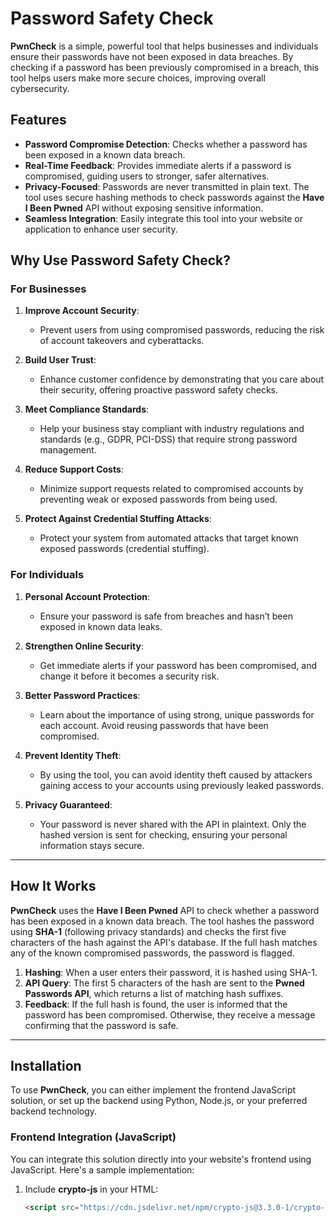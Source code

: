 # Password Safety Check

**PwnCheck** is a simple, powerful tool that helps businesses and individuals ensure their passwords have not been exposed in data breaches. By checking if a password has been previously compromised in a breach, this tool helps users make more secure choices, improving overall cybersecurity.

## Features
- **Password Compromise Detection**: Checks whether a password has been exposed in a known data breach.
- **Real-Time Feedback**: Provides immediate alerts if a password is compromised, guiding users to stronger, safer alternatives.
- **Privacy-Focused**: Passwords are never transmitted in plain text. The tool uses secure hashing methods to check passwords against the **Have I Been Pwned** API without exposing sensitive information.
- **Seamless Integration**: Easily integrate this tool into your website or application to enhance user security.

## Why Use Password Safety Check?

### **For Businesses**
1. **Improve Account Security**:
   - Prevent users from using compromised passwords, reducing the risk of account takeovers and cyberattacks.
   
2. **Build User Trust**:
   - Enhance customer confidence by demonstrating that you care about their security, offering proactive password safety checks.

3. **Meet Compliance Standards**:
   - Help your business stay compliant with industry regulations and standards (e.g., GDPR, PCI-DSS) that require strong password management.

4. **Reduce Support Costs**:
   - Minimize support requests related to compromised accounts by preventing weak or exposed passwords from being used.

5. **Protect Against Credential Stuffing Attacks**:
   - Protect your system from automated attacks that target known exposed passwords (credential stuffing).

### **For Individuals**
1. **Personal Account Protection**:
   - Ensure your password is safe from breaches and hasn’t been exposed in known data leaks.

2. **Strengthen Online Security**:
   - Get immediate alerts if your password has been compromised, and change it before it becomes a security risk.

3. **Better Password Practices**:
   - Learn about the importance of using strong, unique passwords for each account. Avoid reusing passwords that have been compromised.

4. **Prevent Identity Theft**:
   - By using the tool, you can avoid identity theft caused by attackers gaining access to your accounts using previously leaked passwords.

5. **Privacy Guaranteed**:
   - Your password is never shared with the API in plaintext. Only the hashed version is sent for checking, ensuring your personal information stays secure.

---

## How It Works

**PwnCheck** uses the **Have I Been Pwned** API to check whether a password has been exposed in a known data breach. The tool hashes the password using **SHA-1** (following privacy standards) and checks the first five characters of the hash against the API's database. If the full hash matches any of the known compromised passwords, the password is flagged.

1. **Hashing**: When a user enters their password, it is hashed using SHA-1.
2. **API Query**: The first 5 characters of the hash are sent to the **Pwned Passwords API**, which returns a list of matching hash suffixes.
3. **Feedback**: If the full hash is found, the user is informed that the password has been compromised. Otherwise, they receive a message confirming that the password is safe.

---

## Installation

To use **PwnCheck**, you can either implement the frontend JavaScript solution, or set up the backend using Python, Node.js, or your preferred backend technology.

### Frontend Integration (JavaScript)
You can integrate this solution directly into your website's frontend using JavaScript. Here's a sample implementation:

1. Include **crypto-js** in your HTML:
   ```html
   <script src="https://cdn.jsdelivr.net/npm/crypto-js@3.3.0-1/crypto-js.js"></script>
